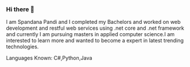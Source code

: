 ### Hi there 👋


I am Spandana Pandi  and I completed my Bachelors and worked on web development and restful web services using .net core and .net framework and currently I am pursuing masters in applied computer science.I am interested to learn more and wanted to become a expert in latest trending technologies.

Languages Known: C#,Python,Java

